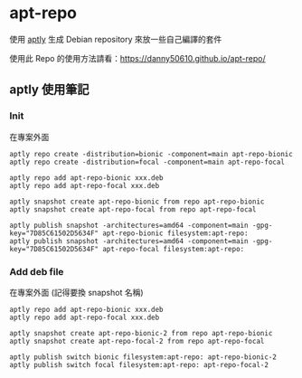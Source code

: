 # apt-repo

使用 [aptly](https://www.aptly.info/) 生成 Debian repository
來放一些自己編譯的套件

使用此 Repo 的使用方法請看：https://danny50610.github.io/apt-repo/

## aptly 使用筆記

### Init
在專案外面
```
aptly repo create -distribution=bionic -component=main apt-repo-bionic
aptly repo create -distribution=focal -component=main apt-repo-focal

aptly repo add apt-repo-bionic xxx.deb
aptly repo add apt-repo-focal xxx.deb

aptly snapshot create apt-repo-bionic from repo apt-repo-bionic
aptly snapshot create apt-repo-focal from repo apt-repo-focal

aptly publish snapshot -architectures=amd64 -component=main -gpg-key="7D85C61502D5634F" apt-repo-bionic filesystem:apt-repo:
aptly publish snapshot -architectures=amd64 -component=main -gpg-key="7D85C61502D5634F" apt-repo-focal filesystem:apt-repo:
```


### Add deb file
在專案外面 (記得要換 snapshot 名稱)
```
aptly repo add apt-repo-bionic xxx.deb
aptly repo add apt-repo-focal xxx.deb

aptly snapshot create apt-repo-bionic-2 from repo apt-repo-bionic
aptly snapshot create apt-repo-focal-2 from repo apt-repo-focal

aptly publish switch bionic filesystem:apt-repo: apt-repo-bionic-2
aptly publish switch focal filesystem:apt-repo: apt-repo-focal-2
```
